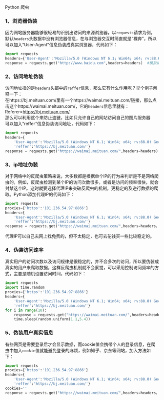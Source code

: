 Python 爬虫
<a name="QdhUE"></a>
### 1、浏览器伪装
因为网站服务器能够很轻易的识别出访问的来源浏览器，以`requests`请求为例，默认`headers`头数据中没有浏览器信息，在与浏览器交互时简直就是“裸奔”，所以可以加入“User-Agent”信息伪装成真实浏览器，代码如下：
```python
import requests 
headers={'User-Agent':'Mozilla/5.0 (Windows NT 6.1; Win64; x64; rv:88.0) Gecko/20100101 Firefox/88.0'}  #模拟成火狐浏览器
response = requests.get("http://www.baidu.com",headers=headers)  #模拟请求url
```
<a name="PqyMc"></a>
### 2、访问地址伪装
访问地址指的是`headers`头部中的`reffer`信息，那么它有什么作用呢？举个例子解释一下：<br />在https://bj.meituan.com/里有一个https://waimai.meituan.com/链接，那么点击这个https://waimai.meituan.com/，它的`headers`信息里就有：Referer=https://bj.meituan.com/ <br />那么可以利用这个来防止盗链，比如只允许自己的网站访问自己的图片服务器<br />可以加入“reffer”信息伪装访问地址，代码如下：
```python
import requests 
headers={
    'User-Agent':'Mozilla/5.0 (Windows NT 6.1; Win64; x64; rv:88.0) Gecko/20100101 Firefox/88.0',
    'reffer':'https://bj.meituan.com/'}
response = requests.get("https://waimai.meituan.com/",headers=headers)  #模拟请求url
```
<a name="y0j9N"></a>
### 3、ip地址伪装
对于网络中的反爬虫策略来说，大多数都是根据单个IP的行为来判断是不是网络爬虫的，例如，反爬虫检测到某个IP的访问次数很多，或者是访问的频率很快，就会封禁这个IP。这时就要选择代理IP来突破反爬虫的机制，更稳定的及逆行数据的爬取。Python添加代理IP的代码如下：
```python
import requests 
proxies={'https':'101.236.54.97:8866'} 
headers={
    'User-Agent':'Mozilla/5.0 (Windows NT 6.1; Win64; x64; rv:88.0) Gecko/20100101 Firefox/88.0',
    'reffer':'https://bj.meituan.com/'}
response = requests.get("https://waimai.meituan.com/",headers=headers，proxies=proxies)  #模拟请求url
```
代理IP可以自己去网上找免费的，但不太稳定，也可去花钱买一些比较稳定的。
<a name="LVfE8"></a>
### 4、伪装访问速率
真实用户的访问次数以及访问规律是很稳定的，并不会多次的访问，所以要伪装成真实的用户来爬取数据，这样反爬虫机制就不会察觉，可以采用控制访问频率的方式，主要是随机设置访问时间，代码如下：
```python
import requests 
import time,random
proxies={'https':'101.236.54.97:8866'} 
headers={
    'User-Agent':'Mozilla/5.0 (Windows NT 6.1; Win64; x64; rv:88.0) Gecko/20100101 Firefox/88.0',
    'reffer':'https://bj.meituan.com/'}
for i in range(10):
    response = requests.get("https://waimai.meituan.com/",headers=headers，proxies=proxies)  #模拟请求url
    time.sleep(random.uniform(1.1,5.4))
```
<a name="aFCsJ"></a>
### 5、伪装用户真实信息
有些网页是需要登录后才会显示数据，而cookie值会携带个人的登录信息，在爬虫中加入`cookie`值就能避免登录的麻烦，例如知乎、京东等网站，加入方法如下：
```python
import requests 
proxies={'https':'101.236.54.97:8866'} 
headers={
    'User-Agent':'Mozilla/5.0 (Windows NT 6.1; Win64; x64; rv:88.0) Gecko/20100101 Firefox/88.0',
    'reffer':'https://bj.meituan.com/'}
cookies=''
response = requests.get("https://waimai.meituan.com/",headers=headers，proxies=proxies,,cookies=cookies)  #模拟请求url
```


